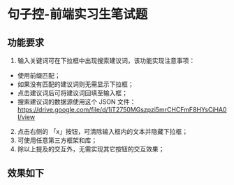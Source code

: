 # 句子控-前端实习生笔试题
## 功能要求
1. 输入关键词可在下拉框中出现搜索建议词，该功能实现注意事项：
+ 使用前缀匹配；
+ 如果没有匹配的建议词则无需显示下拉框；
+ 点击建议词后可将建议词回填至输入框；
+ 搜索建议词的数据源使用这个 JSON 文件：https://drive.google.com/file/d/1iT2750MGszpzi5mrCHCFmF8HYsCiHA0I/view
2. 点击右侧的 「x」按钮，可清除输入框内的文本并隐藏下拉框；
3. 可使用任意第三方框架和库；
4. 除以上提及的交互外，无需实现其它按钮的交互效果；

## 效果如下
